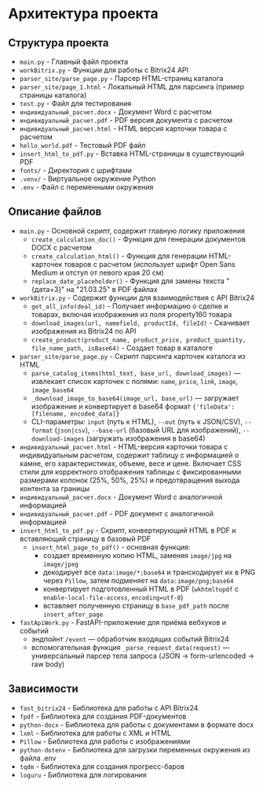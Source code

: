 # Архитектура проекта

## Структура проекта
- `main.py` - Главный файл проекта
- `workBitrix.py` - Функции для работы с Bitrix24 API
- `parser_site/parse_page.py` - Парсер HTML-страниц каталога
- `parser_site/page_1.html` - Локальный HTML для парсинга (пример страницы каталога)
- `test.py` - Файл для тестирования
- `индивидуальный_расчет.docx` - Документ Word с расчетом
- `индивидуальный_расчет.pdf` - PDF версия документа с расчетом
- `индивидуальный_расчет.html` - HTML версия карточки товара с расчетом
- `hello_world.pdf` - Тестовый PDF файл
 - `insert_html_to_pdf.py` - Вставка HTML-страницы в существующий PDF
- `fonts/` - Директория с шрифтами
- `.venv/` - Виртуальное окружение Python
- `.env` - Файл с переменными окружения

## Описание файлов
- `main.py` - Основной скрипт, содержит главную логику приложения
  - `create_calculation_doc()` - Функция для генерации документов DOCX с расчетом
  - `create_calculation_html()` - Функция для генерации HTML-карточек товаров с расчетом (использует шрифт Open Sans Medium и отступ от левого края 20 см)
  - `replace_date_placeholder()` - Функция для замены текста "{дата+3}" на "21.03.25" в PDF файлах
- `workBitrix.py` - Содержит функции для взаимодействия с API Bitrix24
  - `get_all_info(deal_id)` - Получает информацию о сделке и товарах, включая изображения из поля property160 товара
  - `download_images(url, namefield, productId, fileId)` - Скачивает изображения из Bitrix24 по API
  - `create_product(product_name, product_price, product_quantity, file_name_path, isBase64)` - Создает товар в каталоге
- `parser_site/parse_page.py` - Скрипт парсинга карточек каталога из HTML
  - `parse_catalog_items(html_text, base_url, download_images)` — извлекает список карточек с полями: `name`, `price`, `link`, `image`, `image_base64`
  - `_download_image_to_base64(image_url, base_url)` — загружает изображение и конвертирует в base64 формат `{'fileData': [filename, encoded_data]}`
  - CLI-параметры: `input` (путь к HTML), `--out` (путь к JSON/CSV), `--format` (`json|csv`), `--base-url` (базовый URL для изображений), `--download-images` (загружать изображения в base64)
- `индивидуальный_расчет.html` - HTML-версия карточки товара с индивидуальным расчетом, содержит таблицу с информацией о камне, его характеристиках, объеме, весе и цене. Включает CSS стили для корректного отображения таблицы с фиксированными размерами колонок (25%, 50%, 25%) и предотвращения выхода контента за границы
- `индивидуальный_расчет.docx` - Документ Word с аналогичной информацией
- `индивидуальный_расчет.pdf` - PDF документ с аналогичной информацией
 - `insert_html_to_pdf.py` - Скрипт, конвертирующий HTML в PDF и вставляющий страницу в базовый PDF
   - `insert_html_page_to_pdf()` - основная функция:
     - создает временную копию HTML, заменяя `image/jpg` на `image/jpeg`
     - декодирует все `data:image/*;base64` и транскодирует их в PNG через `Pillow`, затем подменяет на `data:image/png;base64`
     - конвертирует подготовленный HTML в PDF (`wkhtmltopdf` с `enable-local-file-access`, `encoding=utf-8`)
     - вставляет полученную страницу в `base_pdf_path` после `insert_after_page`
 - `fastApiWork.py` - FastAPI-приложение для приёма вебхуков и событий
   - эндпойнт `/event` — обработчик входящих событий Bitrix24
   - вспомогательная функция `_parse_request_data(request)` — универсальный парсер тела запроса (JSON → form-urlencoded → raw body)

## Зависимости
- `fast_bitrix24` - Библиотека для работы с API Bitrix24
- `fpdf` - Библиотека для создания PDF-документов
- `python-docx` - Библиотека для работы с документами в формате docx
- `lxml` - Библиотека для работы с XML и HTML
- `Pillow` - Библиотека для работы с изображениями
- `python-dotenv` - Библиотека для загрузки переменных окружения из файла .env
- `tqdm` - Библиотека для создания прогресс-баров
- `loguru` - Библиотека для логирования 